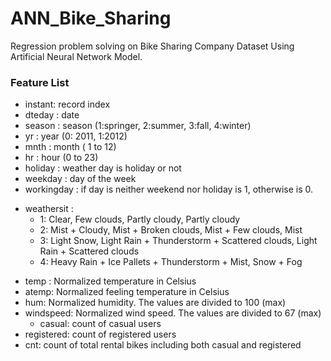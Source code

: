 # ANN_Bike_Sharing
Regression problem solving on Bike Sharing Company Dataset Using Artificial Neural Network Model.

### Feature List
- instant: record index
- dteday : date
- season : season (1:springer, 2:summer, 3:fall, 4:winter)
- yr : year (0: 2011, 1:2012)
- mnth : month ( 1 to 12)
- hr : hour (0 to 23)
- holiday : weather day is holiday or not 
- weekday : day of the week
- workingday : if day is neither weekend nor holiday is 1, otherwise is 0.
+ weathersit : 
    - 1: Clear, Few clouds, Partly cloudy, Partly cloudy
    - 2: Mist + Cloudy, Mist + Broken clouds, Mist + Few clouds, Mist
    - 3: Light Snow, Light Rain + Thunderstorm + Scattered clouds, Light Rain + Scattered clouds
    - 4: Heavy Rain + Ice Pallets + Thunderstorm + Mist, Snow + Fog
- temp : Normalized temperature in Celsius
- atemp: Normalized feeling temperature in Celsius
- hum: Normalized humidity. The values are divided to 100 (max)
- windspeed: Normalized wind speed. The values are divided to 67 (max)
    - casual: count of casual users
- registered: count of registered users
- cnt: count of total rental bikes including both casual and registered
